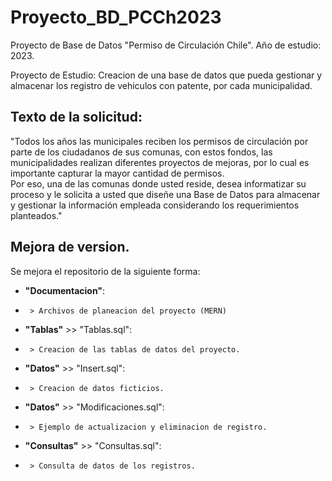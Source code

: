 # Proyecto_BD_PCCh2023
Proyecto de Base de Datos "Permiso de Circulación Chile".
Año de estudio: 2023.

Proyecto de Estudio: Creacion de una base de datos que pueda gestionar y almacenar los registro de vehiculos con patente, por cada municipalidad.

## Texto de la solicitud:
"Todos los años las municipales reciben los permisos de circulación por parte de los ciudadanos de sus comunas, 
con estos fondos, las municipalidades realizan diferentes proyectos de mejoras, 
por lo cual es importante capturar la mayor cantidad de permisos. <br>
Por eso, una de las comunas donde usted reside, desea informatizar su proceso y le solicita a usted que diseñe 
una Base de Datos para almacenar y gestionar la información empleada considerando los requerimientos planteados."

## Mejora de version.
Se mejora el repositorio de la siguiente forma:
- **"Documentacion"**:
-      > Archivos de planeacion del proyecto (MERN)
- **"Tablas"** >> "Tablas.sql":
-      > Creacion de las tablas de datos del proyecto.
- **"Datos"**  >> "Insert.sql":
-      > Creacion de datos ficticios.
- **"Datos"** >> "Modificaciones.sql":
-      > Ejemplo de actualizacion y eliminacion de registro.
- **"Consultas"** >> "Consultas.sql":
-      > Consulta de datos de los registros.
